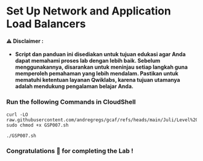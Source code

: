 #  Set Up Network and Application Load Balancers


#### ⚠️ Disclaimer :
- **Script dan panduan ini disediakan untuk tujuan edukasi agar Anda dapat memahami proses lab dengan lebih baik. Sebelum menggunakannya, disarankan untuk meninjau setiap langkah guna memperoleh pemahaman yang lebih mendalam. Pastikan untuk mematuhi ketentuan layanan Qwiklabs, karena tujuan utamanya adalah mendukung pengalaman belajar Anda.**

### Run the following Commands in CloudShell 

```
curl -LO raw.githubusercontent.com/andregregs/gcaf/refs/heads/main/Juli/Level%201/Set%20Up%20Network%20and%20Application%20Load%20Balancers/GSP007.sh
sudo chmod +x GSP007.sh

./GSP007.sh
```

### Congratulations 🎉 for completing the Lab !